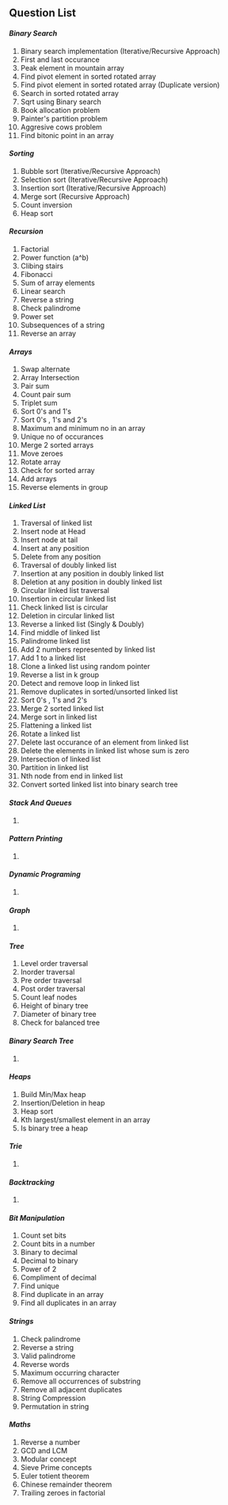 ## **Question List**

#### **_Binary Search_**

1. Binary search implementation (Iterative/Recursive Approach)
2. First and last occurance
3. Peak element in mountain array
4. Find pivot element in sorted rotated array
5. Find pivot element in sorted rotated array (Duplicate version)
6. Search in sorted rotated array
7. Sqrt using Binary search
8. Book allocation problem
9. Painter's partition problem
10. Aggresive cows problem
11. Find bitonic point in an array

#### **_Sorting_**

1. Bubble sort (Iterative/Recursive Approach)
2. Selection sort (Iterative/Recursive Approach)
3. Insertion sort (Iterative/Recursive Approach)
4. Merge sort (Recursive Approach)
5. Count inversion
6. Heap sort

#### **_Recursion_**

1. Factorial
2. Power function (a^b)
3. Clibing stairs
4. Fibonacci
5. Sum of array elements
6. Linear search
7. Reverse a string
8. Check palindrome
9. Power set
10. Subsequences of a string
11. Reverse an array

#### **_Arrays_**

1. Swap alternate
2. Array Intersection
3. Pair sum
4. Count pair sum
5. Triplet sum
6. Sort 0's and 1's
7. Sort 0's , 1's and 2's
8. Maximum and minimum no in an array
9. Unique no of occurances
10. Merge 2 sorted arrays
11. Move zeroes
12. Rotate array
13. Check for sorted array
14. Add arrays
15. Reverse elements in group

#### **_Linked List_**

1. Traversal of linked list
2. Insert node at Head
3. Insert node at tail
4. Insert at any position
5. Delete from any position
6. Traversal of doubly linked list
7. Insertion at any position in doubly linked list
8. Deletion at any position in doubly linked list
9. Circular linked list traversal
10. Insertion in circular linked list
11. Check linked list is circular
12. Deletion in circular linked list
13. Reverse a linked list (Singly & Doubly)
14. Find middle of linked list
15. Palindrome linked list
16. Add 2 numbers represented by linked list
17. Add 1 to a linked list
18. Clone a linked list using random pointer
19. Reverse a list in k group
20. Detect and remove loop in linked list
21. Remove duplicates in sorted/unsorted linked list
22. Sort 0's , 1's and 2's
23. Merge 2 sorted linked list
24. Merge sort in linked list
25. Flattening a linked list
26. Rotate a linked list
27. Delete last occurance of an element from linked list
28. Delete the elements in linked list whose sum is zero
29. Intersection of linked list
30. Partition in linked list
31. Nth node from end in linked list
32. Convert sorted linked list into binary search tree

#### **_Stack And Queues_**

1. 

#### **_Pattern Printing_**

1. 

#### **_Dynamic Programing_**

1. 

#### **_Graph_**

1. 

#### **_Tree_**

1. Level order traversal
2. Inorder traversal
3. Pre order traversal
4. Post order traversal
5. Count leaf nodes
6. Height of binary tree
7. Diameter of binary tree
8. Check for balanced tree

#### **_Binary Search Tree_**

1. 

#### **_Heaps_**

1. Build Min/Max heap
2. Insertion/Deletion in heap
3. Heap sort
4. Kth largest/smallest element in an array
5. Is binary tree a heap

#### **_Trie_**

1. 

#### **_Backtracking_**

1. 

#### **_Bit Manipulation_**

1. Count set bits
2. Count bits in a number
3. Binary to decimal
4. Decimal to binary
5. Power of 2
6. Compliment of decimal
7. Find unique
8. Find duplicate in an array
9. Find all duplicates in an array

#### **_Strings_**

1. Check palindrome
2. Reverse a string
3. Valid palindrome
4. Reverse words
5. Maximum occurring character
6. Remove all occurrences of substring
7. Remove all adjacent duplicates
8. String Compression
9. Permutation in string

#### **_Maths_**

1. Reverse a number
2. GCD and LCM
3. Modular concept
4. Sieve Prime concepts
5. Euler totient theorem
6. Chinese remainder theorem
7. Trailing zeroes in factorial
